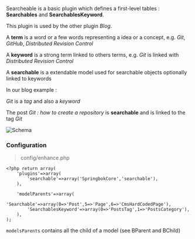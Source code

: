 Searcheable is a basic plugin which defines a first-level tables : **Searchables** and **SearchablesKeyword**.

This plugin is used by the other plugin *Blog*.

A **term** is a word or a few words representing a idea or a concept, e.g. *Git*, *GitHub*, *Distributed Revision Control*

A **keyword** is a strong term linked to others terms, e.g. *Git* is linked with *Distributed Revision Control*

A **searchable** is a extendable model used for searchable objects optionally linked to keywords


In our blog example :

*Git* is a *tag* and also a *keyword*

The post *Git : how to create a repository* is **searchable** and is linked to the tag *Git*


![Schema](https://raw.github.com/christophehurpeau/Springbok-Framework-Plugins/master/searchable/documentation/searchables.png)


### Configuration


> config/enhance.php

```
<?php return array(
	'plugins'=>array(
		'searchable'=>array('SpringbokCore','searchable'),
	),

	'modelParents'=>array(
		'Searchable'=>array(0=>'Post',5=>'Page',6=>'CmsHardCodedPage'),
		'SearchablesKeyword'=>array(0=>'PostsTag',1=>'PostsCategory'),
	),
);
```

`modelsParents` contains all the child of a model (see BParent and BChild)
